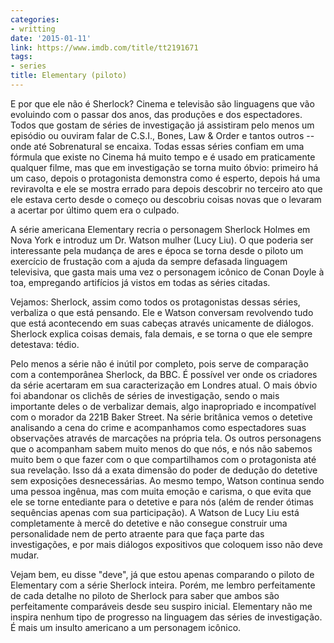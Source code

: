 ```yaml
---
categories:
- writting
date: '2015-01-11'
link: https://www.imdb.com/title/tt2191671
tags:
- series
title: Elementary (piloto)
---
```


E por que ele não é Sherlock? Cinema e televisão são linguagens que vão evoluindo com o passar dos anos, das produções e dos espectadores. Todos que gostam de séries de investigação já assistiram pelo menos um episódio ou ouviram falar de C.S.I., Bones, Law & Order e tantos outros -- onde até Sobrenatural se encaixa. Todas essas séries confiam em uma fórmula que existe no Cinema há muito tempo e é usado em praticamente qualquer filme, mas que em investigação se torna muito óbvio: primeiro há um caso, depois o protagonista demonstra como é esperto, depois há uma reviravolta e ele se mostra errado para depois descobrir no terceiro ato que ele estava certo desde o começo ou descobriu coisas novas que o levaram a acertar por último quem era o culpado.

A série americana Elementary recria o personagem Sherlock Holmes em Nova York e introduz um Dr. Watson mulher (Lucy Liu). O que poderia ser interessante pela mudança de ares e época se torna desde o piloto um exercício de frustação com a ajuda da sempre defasada linguagem televisiva, que gasta mais uma vez o personagem icônico de Conan Doyle à toa, empregando artifícios já vistos em todas as séries citadas.

Vejamos: Sherlock, assim como todos os protagonistas dessas séries, verbaliza o que está pensando. Ele e Watson conversam revolvendo tudo que está acontecendo em suas cabeças através unicamente de diálogos. Sherlock explica coisas demais, fala demais, e se torna o que ele sempre detestava: tédio.

Pelo menos a série não é inútil por completo, pois serve de comparação com a contemporânea Sherlock, da BBC. É possível ver onde os criadores da série acertaram em sua caracterização em Londres atual. O mais óbvio foi abandonar os clichês de séries de investigação, sendo o mais importante deles o de verbalizar demais, algo inapropriado e incompatível com o morador da 221B Baker Street. Na série britânica vemos o detetive analisando a cena do crime e acompanhamos como espectadores suas observações através de marcações na própria tela. Os outros personagens que o acompanham sabem muito menos do que nós, e nós não sabemos muito bem o que fazer com o que compartilhamos com o protagonista até sua revelação. Isso dá a exata dimensão do poder de dedução do detetive sem exposições desnecessárias. Ao mesmo tempo, Watson continua sendo uma pessoa ingênua, mas com muita emoção e carisma, o que evita que ele se torne entediante para o detetive e para nós (além de render ótimas sequências apenas com sua participação). A Watson de Lucy Liu está completamente à mercê do detetive e não consegue construir uma personalidade nem de perto atraente para que faça parte das investigações, e por mais diálogos expositivos que coloquem isso não deve mudar.

Vejam bem, eu disse "deve", já que estou apenas comparando o piloto de Elementary com a série Sherlock inteira. Porém, me lembro perfeitamente de cada detalhe no piloto de Sherlock para saber que ambos são perfeitamente comparáveis desde seu suspiro inicial. Elementary não me inspira nenhum tipo de progresso na linguagem das séries de investigação. É mais um insulto americano a um personagem icônico.

